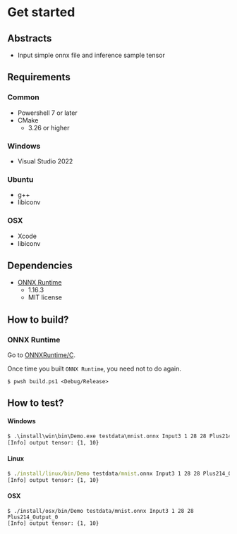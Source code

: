 # Get started

## Abstracts

* Input simple onnx file and inference sample tensor

## Requirements

### Common

* Powershell 7 or later
* CMake
  * 3.26 or higher

### Windows

* Visual Studio 2022

### Ubuntu

* g++
* libiconv

### OSX

* Xcode
* libiconv

## Dependencies

* [ONNX Runtime](https://onnxruntime.ai/)
  * 1.16.3
  * MIT license

## How to build?

### ONNX Runtime

Go to [ONNXRuntime/C](..).

Once time you built `ONNX Runtime`, you need not to do again.

````shell
$ pwsh build.ps1 <Debug/Release>
````

## How to test?

#### Windows

````bat
$ .\install\win\bin\Demo.exe testdata\mnist.onnx Input3 1 28 28 Plus214_Output_0
[Info] output tensor: {1, 10}
````

#### Linux

````bat
$ ./install/linux/bin/Demo testdata/mnist.onnx Input3 1 28 28 Plus214_Output_0
[Info] output tensor: {1, 10}
````

#### OSX

````shell
$ ./install/osx/bin/Demo testdata/mnist.onnx Input3 1 28 28 Plus214_Output_0 
[Info] output tensor: {1, 10}
````